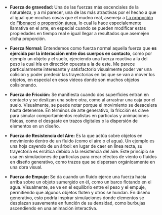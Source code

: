 - **Fuerza de gravedad:** Una de las fuerzas más escenciales de la naturaleza, y a mi parecer, una de las más atractivas por el hecho a que al igual que mcuhas cosas que el mudno real, asemeja a [La propoción de Fibonacci o proporción áurea](https://www.adobe.com/es/creativecloud/design/discover/golden-ratio.html), lo cual la hace especialemente llamativa en el arte, en especial cuando se pueden modificar estas propiedades en tiempo real e igual llegar a resultados que asemejen dicha proporción.
- **Fuerza Normal:** Entendemos como fuerza normal aquella fuerza que **es ejercida por la interacción entre dos cuerpos en contacto**, como por ejemplo un objeto y el suelo, ejerciendo una fuerza reactiva a la del peso la cual iría en dirección opuesta a la de este. Me parece particularmente interesante y satisfactorio visualmente poder ver una colisión y poder predecir las trayectorias en las que se van a mover los objetos, en especial en esos videos donde son muchos objetos colisionando.

- **Fuerza de Fricción:** Se manifiesta cuando dos superficies entran en contacto y se deslizan una sobre otra, como al arrastrar una caja por el suelo. Visualmente, se puede notar porque el movimiento se desacelera hasta detenerse. En términos de arte generativo, la fricción es clave para simular comportamientos realistas en partículas y animaciones físicas, como el desgaste en trazos digitales o la dispersión de elementos en un diseño.  

- **Fuerza de Resistencia del Aire:** Es la que actúa sobre objetos en movimiento dentro de un fluido (como el aire o el agua). Un ejemplo es una hoja cayendo de un árbol: en lugar de caer en línea recta, su trayectoria es errática debido a la resistencia del aire. Este principio se usa en simulaciones de partículas para crear efectos de viento o fluidos en diseño generativo, como trazos que se dispersan orgánicamente en una obra visual.  

- **Fuerza de Empuje:** Se da cuando un fluido ejerce una fuerza hacia arriba sobre un objeto sumergido en él, como un barco flotando en el agua. Visualmente, se ve en el equilibrio entre el peso y el empuje, permitiendo que algunos objetos floten y otros se hundan. En diseño generativo, esto podría inspirar simulaciones donde elementos se desplazan suavemente en función de su densidad, como burbujas ascendiendo en una animación interactiva.
